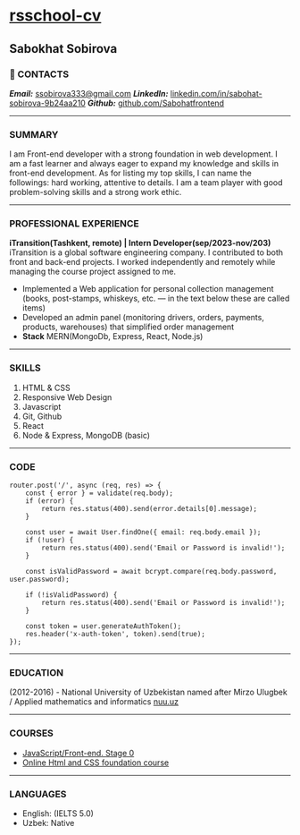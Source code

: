 # [rsschool-cv](https://your-github-account.github.io/rsschool-cv/cv)

## Sabokhat Sobirova

### &#128231; CONTACTS
 ***Email:*** [ssobirova333@gmail.com](https://ssobirova333@gmail.com)
 ***LinkedIn:*** [linkedin.com/in/sabohat-sobirova-9b24aa210](https://www.linkedin.com/in/sabohat-sobirova-9b24aa210)
 ***Github:*** [github.com/Sabohatfrontend](https://github.com/Sabohatfrontend)

___

### SUMMARY
I am Front-end developer with a strong foundation in web development. I am a fast learner and always eager to expand my knowledge and skills in front-end development. As for listing my top skills, I can name the followings: hard working, attentive to details. I am a team player with good problem-solving skills and a strong work ethic.
___

###  PROFESSIONAL EXPERIENCE
 **iTransition(Tashkent, remote) | Intern Developer(sep/2023-nov/203)**\
 iTransition is a global software engineering company. I contributed to both front and back-end projects. I worked independently and remotely while managing the course project assigned to me.
* Implemented a Web application for personal collection management (books, post-stamps, whiskeys, etc. — in the text below these are called items)
* Developed an admin panel (monitoring drivers, orders, payments, products, warehouses) that simplified order management
* **Stack** MERN(MongoDb, Express, React, Node.js)

___
### SKILLS
1. HTML & CSS
1. Responsive Web Design
1. Javascript
1. Git, Github
1. React
1. Node & Express, MongoDB (basic)

___

### CODE
```
router.post('/', async (req, res) => {
    const { error } = validate(req.body);
    if (error) {
        return res.status(400).send(error.details[0].message);
    }

    const user = await User.findOne({ email: req.body.email });
    if (!user) {
        return res.status(400).send('Email or Password is invalid!');
    }

    const isValidPassword = await bcrypt.compare(req.body.password, user.password);

    if (!isValidPassword) {
        return res.status(400).send('Email or Password is invalid!');
    }

    const token = user.generateAuthToken();
    res.header('x-auth-token', token).send(true);
});
```
___
### EDUCATION
(2012-2016) - National University of Uzbekistan named after Mirzo Ulugbek / Applied mathematics and informatics [nuu.uz](https://nuu.uz)

___

### COURSES
* [JavaScript/Front-end. Stage 0](https://rs.school/js-stage0/)
* [Online Html and CSS foundation course](https://youtu.be/h2ucBIYlS1Q?si=CLbTA2G-zNicWqE_)

___

### LANGUAGES
* English: (IELTS 5.0)
* Uzbek: Native